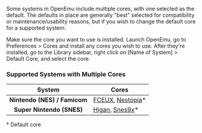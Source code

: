 Some systems in OpenEmu include multiple cores, with one selected as the default. The defaults in place are generally "best" selected for compatibility or maintenance/usability reasons, but if you wish to change the default core for a supported system:

Make sure the core you want to use is installed. Launch OpenEmu, go to Preferences > Cores and install any cores you wish to use. After they're installed, go to the Library sidebar, right click on [Name of System] > Default Core, and select the core.

### Supported Systems with Multiple Cores
System | Cores
:---: | ---
**Nintendo (NES) / Famicom** | [FCEUX](http://sourceforge.net/projects/fceultra/), [Nestopia](http://nestopia.sourceforge.net/)*
**Super Nintendo (SNES)** | [Higan](http://byuu.org/), [Snes9x](https://github.com/snes9xgit/snes9x)*

\* Default core